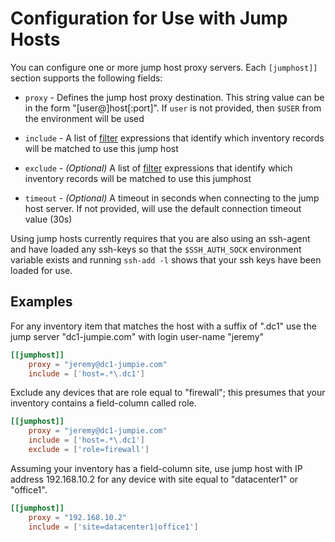 # Configuration for Use with Jump Hosts

You can configure one or more jump host proxy servers.  Each `[jumphost]]`
section supports the following fields:

* `proxy` - Defines the jump host proxy destination.  This string value can
     be in the form "[user@]host[:port]". If `user` is not provided, then `$USER`
     from the environment will be used

* `include` - A list of [filter](usage-filtering.md) expressions that identify
   which inventory records will be matched to use this jump host

* `exclude` - *(Optional)* A list of [filter](usage-filtering.md) expressions that identify
   which inventory records will be matched to use this jumphost

* `timeout` - *(Optional)* A timeout in seconds when connecting to the jump host server.  If
   not provided, will use the default connection timeout value (30s)

Using jump hosts currently requires that you are also using an ssh-agent and have
loaded any ssh-keys so that the `$SSH_AUTH_SOCK` environment variable exists
and running `ssh-add -l` shows that your ssh keys have been loaded for use.

## Examples

For any inventory item that matches the host with a suffix of ".dc1" use the jump server
"dc1-jumpie.com" with login user-name "jeremy"

```toml
[[jumphost]]
    proxy = "jeremy@dc1-jumpie.com"
    include = ['host=.*\.dc1']
```

Exclude any devices that are role equal to "firewall"; this presumes that your
inventory contains a field-column called role.

```toml
[[jumphost]]
    proxy = "jeremy@dc1-jumpie.com"
    include = ['host=.*\.dc1']
    exclude = ['role=firewall']
```

Assuming your inventory has a field-column site, use jump host with IP address
192.168.10.2 for any device with site equal to "datacenter1" or "office1".

```toml
[[jumphost]]
    proxy = "192.168.10.2"
    include = ['site=datacenter1|office1']
```
